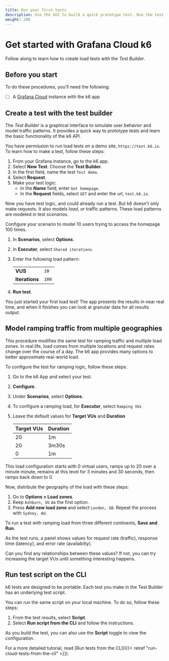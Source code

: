 ```yaml
---
title: Run your first tests
description: Use the GUI to build a quick prototype test. Run the test from the UI, or copy the script and run it from your UI
weight: 200
---
```


# Get started with Grafana Cloud k6

Follow along to learn how to create load tests with the _Test Builder_.

## Before you start

To do these procedures, you'll need the following:

- [ ] A [Grafana Cloud](/docs/grafana-cloud/) instance with the k6 app

## Create a test with the test builder

The _Test Builder_ is a graphical interface to simulate user behavior and model traffic patterns.
It provides a quick way to prototype tests and learn the basic functionality of the k6 API.

You have permission to run load tests on a demo site, `https://test.k6.io`.
To learn how to make a test, follow these steps:

1. From your Grafana instance, go to the k6 app.
1. Select **New Test**. Choose the **Test Builder**.
1. In the first field, name the test `Test demo`.
1. Select **Request**.
1. Make your test logic:
    - In the **Name** field, enter `Get homepage`.
    - In the **Request** fields, select `GET` and enter the url, `test.k6.io`.

Now you have test logic, and could already run a test.
But k6 doesn't only make requests.
It also models _load_, or traffic patterns.
These load patterns are modeled in test _scenarios_.

Configure your scenario to model 10 users trying to access the homepage 100 times.

1. In **Scenarios**, select **Options**. 
1. In **Executor**, select `Shared iterations`.
1. Enter the following load pattern:

    |                |      |
    |----------------|------|
    | **VUS**        | `10` |
    | **Iterations** | `100` |
   
1. **Run test**.

You just started your first load test!
The app presents the results in near real time,
and when it finishes you can look at granular data for all results output.

## Model ramping traffic from multiple geographies

This procedure modifies the same test for ramping traffic and multiple load zones.
In real life, load comes from multiple locations and request rates change over the course of a day.
The k6 app provides many options to better approximate real-world load.

To configure the test for ramping logic, follow these steps:

1. Go to the k6 App and select your test. 
1. **Configure**. 
1. Under **Scenarios**, select **Options**.
1. To configure a ramping  load, for **Executor**, select `Ramping VUs`
1. Leave the default values for **Target VUs** and **Duration**

    | Target VUs | Duration |
    |------------|----------|
    | 20         | 1m       |
    | 20         | 3m30s    |
    | 0          | 1m       |

This load configuration starts with 0 virtual users, ramps up to 20 over a minute minute, remains at this level for 3 minutes and 30 seconds, then ramps back down to 0.

Now, distribute the geography of the load with these steps:

1. Go to **Options > Load zones**.
1. Keep `Ashburn, US` as the first option.
1. Press **Add new load zone** and select `London, GB`. Repeat the process with `Sydney, AU`.

To run a test with ramping load from three different continents, **Save and Run**.

As the test runs, a panel shows values for request rate (traffic), response time (latency), and error rate (availabilty).

Can you find any relationships between these values?
If not, you can try increasing the target VUs until something interesting happens.

## Run test script on the CLI

k6 tests are designed to be portable.
Each test you make in the Test Builder has an underlying test script.

You can run the same script on your local machine.
To do so, follow these steps:

1. From the test results, select **Script**.
1. Select **Run script from the CLI** and follow the instructions.

As you build the test, you can also use the **Script** toggle to view the configuration. 

For a more detailed tutorial, read [Run tests from the CLI]({{< relref "run-cloud-tests-from-the-cli" >}}).
 
